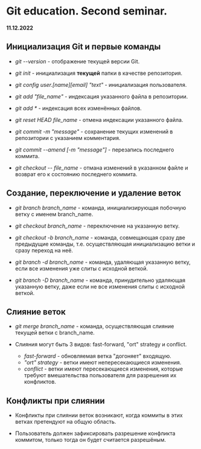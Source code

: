# Git education. Second seminar.
**11.12.2022**

## Инициализация Git и первые команды

* *git --version* - отображение текущей версии Git.

* *git init* - инициализация **текущей** папки в качестве репозитория.

* *git config user.[name][email] "text"* - инициализация пользователя.

* *git add "file_name"* - индексация указанного файла в репозитории.

* _git add *_ - индексация всех изменённых файлов.

* *git reset HEAD file_name* - отмена индексации указанного файла.

* *git commit -m "message"* - сохранение текущих изменений в репозитории с указанием комментария.

* *git commit --amend [-m "message"]* - перезапись последнего коммита.

* *git checkout -- file_name* - отмана изменений в указанном файле и возврат его к состоянию последнего коммита.

## Создание, переключение и удаление веток

* *git branch branch_name* - команда, инициализирующая побочную ветку с именем branch_name.

* *git checkout branch_name* - переключение на указанную ветку.

* *git checkout -b branch_name* - команда, совмещающая сразу две предыдущие команды, т.е. осуществляющая инициализацию ветки и сразу переход на неё.

* *git branch -d branch_name* - команда, удаляющая указанную ветку, если все изменения уже слиты с исходной веткой.

* *git branch -D branch_name* - команда, принудительно удаляющая указанную ветку, даже если не все изменения слиты с исходной веткой.

## Слияние веток

* *git merge branch_name* - команда, осуществляющая слияние текущей ветки с branch_name.

* Слияния могут быть 3 видов: fast-forward, "ort" strategy и conflict.

    + *fast-forward* - обновляемая ветка "догоняет" входящую.
    + *"ort" strategy* - ветки имеют непересекающиеся изменения.
    + *conflict* - ветки имеют пересекающиеся изменения, которые требуют вмешательства пользователя для разрешения их конфликтов. 

## Конфликты при слиянии

* Конфликты при слиянии веток возникают, когда коммиты в этих ветках претендуют на общую область.

* Пользователь должен зафиксировать разрешение конфликта коммитом, только тогда он будет считается разрешёным.